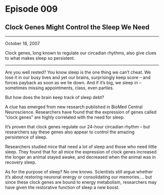 # Episode 009

## Clock Genes Might Control the Sleep We Need

---

October 18, 2007

Clock genes, long known to regulate our circadian rhythms, also give clues to what makes sleep so persistent.

---

Are you well rested? You know sleep is the one thing we can’t cheat. We lose it in our busy lives and yet our brains, surprisingly keep score – and forces payback as soon as we lie down. And if it’s big, we sleep in – sometimes missing appointments, class, even parties.

But how does the brain keep track of sleep debt?

A clue has emerged from new research published in BioMed Central Neuroscience. Researchers have found that the expression of genes called “clock genes” are highly correlated with the need for sleep.

It’s proven that clock genes regulate our 24-hour circadian rhythm – but researchers say these genes also appear to control the amazing persistence of sleep.

Researchers studied mice that need a lot of sleep and those who need little sleep. They found that for all mice the expression of clock genes increased the longer an animal stayed awake, and decreased when the animal was in recovery sleep.

As for the purpose of sleep? No one knows. Scientists still argue whether it’s about restoring neuronal energy or consolidating our memories…. but since these clock genes are bound to energy metabolism, researchers may have given the restorative function of sleep a new boost.

